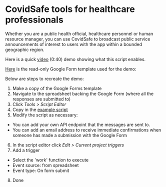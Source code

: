 # CovidSafe tools for healthcare professionals

Whether you are a public health official, healthcare personnel or human resource manager, you can use CovidSafe to broadcast public service announcements of interest to users with the app within a bounded geographic region.

Here is a quick [video](https://www.youtube.com/watch?v=mweXe470Mrs) (0:40) demo showing what this script enables.

[Here](https://docs.google.com/forms/d/10kpUVfcqvBc5ZjWBTJQI8EQUHSc9mchx5vvCYw5PL6w/edit?usp=sharing
) is the read-only Google Form template used for the demo:

Below are steps to recreate the demo:
1. Make a copy of the Google Forms template
2. Navigate to the spreadsheet backing the Google Form (where all the responses are submitted to)
3. Click *Tools > Script Editor*
4. Copy in the [example script](https://github.com/covidsafe/hcp-tools/blob/master/Code.gs)
5. Modify the script as necessary:
- You can add your own API endpoint that the messages are sent to.
- You can add an email address to receive immediate confirmations when someone has made a submission with the Google Form
6. In the script editor click *Edit > Current project triggers*
7. Add a trigger
- Select the 'work' function to execute
- Event source: from spreadsheet
- Event type: On form submit
8. Done
